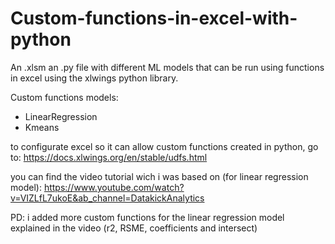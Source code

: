 # Custom-functions-in-excel-with-python




An .xlsm an .py file with different ML models that can be run using functions in excel using the xlwings python library.

Custom functions models:

- LinearRegression
- Kmeans




to configurate excel so it can allow custom functions created in python, go to:
https://docs.xlwings.org/en/stable/udfs.html





you can find the video tutorial wich i was based on (for linear regression model):
https://www.youtube.com/watch?v=VIZLfL7ukoE&ab_channel=DatakickAnalytics

PD: i added more custom functions for the linear regression model explained in the video (r2, RSME, coefficients and intersect)
